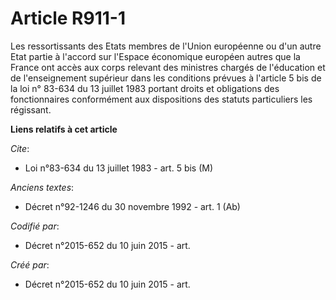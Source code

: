 # Article R911-1

Les ressortissants des Etats membres de l'Union européenne ou d'un autre Etat partie à l'accord sur l'Espace économique
européen autres que la France ont accès aux corps relevant des ministres chargés de l'éducation et de l'enseignement
supérieur dans les conditions prévues à l'article 5 bis de la loi n° 83-634 du 13 juillet 1983 portant droits et obligations
des fonctionnaires conformément aux dispositions des statuts particuliers les régissant.

**Liens relatifs à cet article**

_Cite_:

  - Loi n°83-634 du 13 juillet 1983 - art. 5 bis (M)

_Anciens textes_:

  - Décret n°92-1246 du 30 novembre 1992 - art. 1 (Ab)

_Codifié par_:

  - Décret n°2015-652 du 10 juin 2015 - art.

_Créé par_:

  - Décret n°2015-652 du 10 juin 2015 - art.
